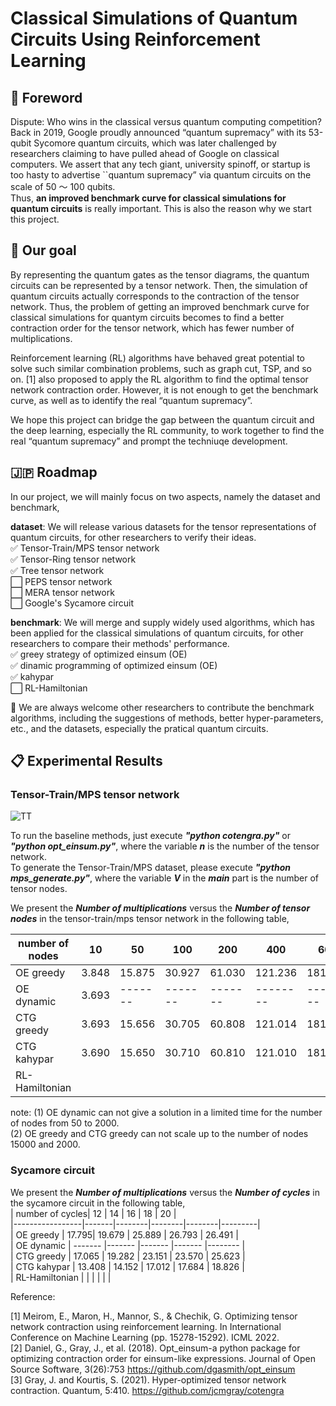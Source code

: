 # Classical Simulations of Quantum Circuits Using Reinforcement Learning
<!-- ROADMAP -->

## :pencil: Foreword   

Dispute: Who wins in the classical versus quantum computing competition?   
Back in 2019, Google proudly announced “quantum supremacy” with its 53-qubit Sycomore quantum circuits,  which was later challenged by researchers claiming to have pulled ahead of Google on classical computers. We assert that any tech giant, university spinoff, or startup is too hasty to advertise ``quantum supremacy” via quantum circuits on the scale of 50 ～ 100 qubits.  
Thus, __an improved benchmark curve for classical simulations for quantum circuits__ is really important. This is also the reason why we start this project.    

## :dart: Our goal  

By representing the quantum gates as the tensor diagrams, the quantum circuits can be represented by a tensor network. Then, the simulation of quantum circuits actually corresponds to the contraction of the tensor network. Thus, the problem of getting an improved benchmark curve for classical simulations for quantym circuits becomes to find a better contraction order for the tensor network, which has fewer number of multiplications.   

Reinforcement learning (RL) algorithms  have behaved great potential to solve such similar combination problems, such as graph cut, TSP, and so on. [1] also proposed to apply the RL algorithm to find the optimal tensor network contraction order. However, it is not enough to get the benchmark curve, as well as to identify the real “quantum supremacy”.   

We hope this project can bridge the gap between the quantum circuit and the deep learning, especially the RL community, to work together to find the real “quantum supremacy” and prompt the techniuqe development.   


## :jp: Roadmap  

In our project, we will mainly focus on two aspects, namely the dataset and benchmark,

__dataset__: We will release various datasets for the tensor representations of quantum circuits, for other researchers to verify their ideas.  
:white_check_mark: Tensor-Train/MPS tensor network  
:white_check_mark: Tensor-Ring tensor network  
:white_check_mark: Tree tensor network  
:white_large_square: PEPS tensor network  
:white_large_square: MERA tensor network  
:white_large_square: Google's Sycamore circuit

__benchmark__: We will merge and supply widely used algorithms, which has been applied for the classical simulations of quantum circuits, for other researchers to compare their methods' performance.  
:white_check_mark: greey strategy of optimized einsum (OE)  
:white_check_mark: dinamic programming of optimized einsum (OE)  
:white_check_mark: kahypar    
:white_large_square: RL-Hamiltonian      

:wave: We are always welcome other researchers to contribute the benchmark algorithms, including the suggestions of methods, better hyper-parameters, etc., and the datasets, especially the pratical quantum circuits.   




## :clipboard: Experimental Results
### Tensor-Train/MPS tensor network  
![TT](https://user-images.githubusercontent.com/75991833/217780619-40f42213-62b8-4db5-bfa9-0c9f8d97081d.png)   

To run the baseline methods, just execute ___"python  cotengra.py"___ or ___"python opt_einsum.py"___, where the variable ___n___ is the number of the tensor network.    
To generate the Tensor-Train/MPS dataset, please execute ___"python mps_generate.py"___, where the variable ___V___ in the ___main___  part is the number of tensor nodes.       

We present the ___Number of multiplications___ versus the ___Number of tensor nodes___ in the tensor-train/mps tensor network in the following table,    

| number of nodes | 10    | 50     | 100    | 200    | 400     | 600     | 800     | 1000    | 1500    | 2000    |    
|-----------------|-------|--------|--------|--------|---------|---------|---------|---------|---------|---------|  
| OE greedy       | 3.848 | 15.875 | 30.927 | 61.030 | 121.236 | 181.442 | 241.648 | 301.854 | X       | X       |  
| OE dynamic      | 3.693 |-------|-------|-------|--------|--------|--------|--------|--------|--------|  
| CTG greedy      | 3.693 | 15.656 | 30.705 | 60.808 | 121.014 | 181.220 | 241.426 | 301.632 | X       | X       |  
| CTG kahypar     | 3.690 | 15.650 | 30.710 | 60.810 | 121.010 | 181.220 | 241.430 | 301.630 | 451.150 | 602.660 |  
| RL-Hamiltonian  |       |        |        |        |         |         |         |         |         |         |  

note: (1) OE dynamic can not give a solution in a limited time for the number of nodes from 50 to 2000.  
(2) OE greedy and CTG greedy can not scale up to the number of nodes 15000 and 2000.  


### Sycamore circuit          

We present the ___Number of multiplications___ versus the ___Number of cycles___ in the sycamore circuit in the following table,    
| number of cycles| 12    | 14     | 16     | 18     | 20      |      
|-----------------|-------|--------|--------|--------|---------|  
| OE greedy       | 17.795| 19.679 | 25.889 | 26.793 | 26.491 |  
| OE dynamic      | ------- |------- |------- |------- |-------- |   
| CTG greedy      | 17.065 | 19.282 | 23.151 | 23.570 | 25.623 |    
| CTG kahypar     | 13.408 | 14.152 | 17.012 | 17.684 | 18.826 |     
| RL-Hamiltonian  |       |        |        |        |         |      


Reference:

[1] Meirom, E., Maron, H., Mannor, S., & Chechik, G. Optimizing tensor network contraction using reinforcement learning. In International Conference on Machine Learning (pp. 15278-15292). ICML 2022.  
[2] Daniel, G., Gray, J., et al. (2018). Opt_einsum-a python package for optimizing contraction order for einsum-like expressions. Journal of Open Source Software, 3(26):753 https://github.com/dgasmith/opt_einsum    
[3] Gray, J. and Kourtis, S. (2021). Hyper-optimized tensor network contraction. Quantum, 5:410. https://github.com/jcmgray/cotengra    
  